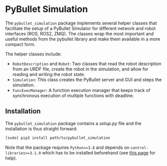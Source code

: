 # PyBullet Simulation

The `pybullet_simulation` package implements several helper classes that facilitate the setup of a PyBullet Simulator
for different network and robot interfaces (ROS, ROS2, ZMQ). The classes wrap the most important and useful methods from
the pybullet library and make them available in a more compact form.

The helper classes include:

- `RobotDescription` and `Robot`: Two classes that read the robot description from an URDF file, create the robot in the
  simulation, and allow for reading and writing the robot state.
- `Simulation`: This class creates the PyBullet server and GUI and steps the simulation.
- `FuncExecManager`: A function execution manager that keeps track of synchronous execution of multiple functions with
  deadline.

## Installation

The `pybullet_simulation` package contains a *setup.py* file and the installation is thus straight forward:

```bash
[sudo] pip3 install path/to/pybullet_simulation
```

Note that the package requires `Python>=3.8` and depends on `control-libraries>=3.1.0` which has to be installed
beforehand (see [this page](https://github.com/epfl-lasa/control-libraries/tree/main/python) for help).
